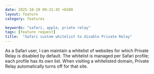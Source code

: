 ```yaml
---
date: 2025-10-20 09:31:45 +0100
layout: feature
category: features

keywords: "safari, apple, priate relay"
tags: [feature request]
title:  "Safari custom whitelist to disable Private Relay"
---
```

As a Safari user, I can maintain a whitelist of websites for which Private Relay is disabled by default.
The whitelist is managed per Safari profile; each profile has its own list. When visiting a whitelisted domain, Private Relay automatically turns off for that site.